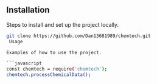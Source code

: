 ## Installation

Steps to install and set up the project locally.

```bash
git clone https://github.com/Dan13681989/chemtech.git
 Usage

Examples of how to use the project.

```javascript
const chemtech = require('chemtech');
chemtech.processChemicalData();
